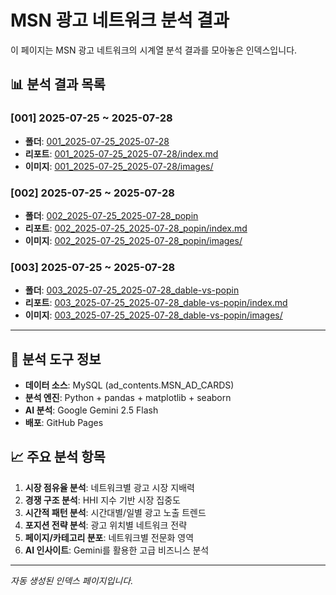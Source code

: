 # MSN 광고 네트워크 분석 결과

이 페이지는 MSN 광고 네트워크의 시계열 분석 결과를 모아놓은 인덱스입니다.

## 📊 분석 결과 목록


### [001] 2025-07-25 ~ 2025-07-28
- **폴더**: [001_2025-07-25_2025-07-28](./001_2025-07-25_2025-07-28/)
- **리포트**: [001_2025-07-25_2025-07-28/index.md](./001_2025-07-25_2025-07-28/index.md)
- **이미지**: [001_2025-07-25_2025-07-28/images/](./001_2025-07-25_2025-07-28/images/)


### [002] 2025-07-25 ~ 2025-07-28
- **폴더**: [002_2025-07-25_2025-07-28_popin](./002_2025-07-25_2025-07-28_popin/)
- **리포트**: [002_2025-07-25_2025-07-28_popin/index.md](./002_2025-07-25_2025-07-28_popin/index.md)
- **이미지**: [002_2025-07-25_2025-07-28_popin/images/](./002_2025-07-25_2025-07-28_popin/images/)


### [003] 2025-07-25 ~ 2025-07-28
- **폴더**: [003_2025-07-25_2025-07-28_dable-vs-popin](./003_2025-07-25_2025-07-28_dable-vs-popin/)
- **리포트**: [003_2025-07-25_2025-07-28_dable-vs-popin/index.md](./003_2025-07-25_2025-07-28_dable-vs-popin/index.md)
- **이미지**: [003_2025-07-25_2025-07-28_dable-vs-popin/images/](./003_2025-07-25_2025-07-28_dable-vs-popin/images/)


---

## 🔧 분석 도구 정보

- **데이터 소스**: MySQL (ad_contents.MSN_AD_CARDS)
- **분석 엔진**: Python + pandas + matplotlib + seaborn
- **AI 분석**: Google Gemini 2.5 Flash
- **배포**: GitHub Pages

## 📈 주요 분석 항목

1. **시장 점유율 분석**: 네트워크별 광고 시장 지배력
2. **경쟁 구조 분석**: HHI 지수 기반 시장 집중도
3. **시간적 패턴 분석**: 시간대별/일별 광고 노출 트렌드
4. **포지션 전략 분석**: 광고 위치별 네트워크 전략
5. **페이지/카테고리 분포**: 네트워크별 전문화 영역
6. **AI 인사이트**: Gemini를 활용한 고급 비즈니스 분석

---

*자동 생성된 인덱스 페이지입니다.*
